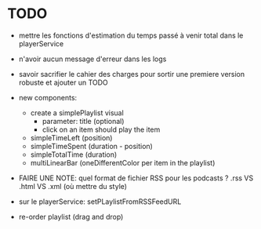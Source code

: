 # TODO


- mettre les fonctions d'estimation du temps passé à venir total dans le playerService
- n'avoir aucun message d'erreur dans les logs
- savoir sacrifier le cahier des charges pour sortir une premiere version robuste et ajouter un TODO




-  new components:
   -  create a simplePlaylist visual
      -  parameter: title (optional)
      -  click on an item should play the item
   -  simpleTimeLeft (position)
   -  simpleTimeSpent (duration - position)
   -  simpleTotalTime (duration)
   -  multiLinearBar (oneDifferentColor per item in the playlist)
-  FAIRE UNE NOTE: quel format de fichier RSS pour les podcasts ? .rss VS .html VS .xml (où mettre du style)
-  sur le playerService: setPLaylistFromRSSFeedURL
-  re-order playlist (drag and drop)
